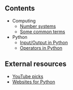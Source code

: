 ## Contents
-   Computing
    -   [Number systems](computation/number-systems.md)
    -   [Some common terms](computation/terms.md)
-   Python
    -   [Input/Output in Python](python/io-in-python.md)
    -   [Operators in Python](python/operators-in-python.md)

## External resources
-   [YouTube picks](external-links/youtube-picks.md)
-   [Websites for Python](external-links/website-picks.md)
